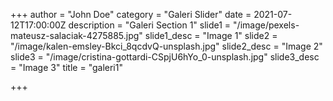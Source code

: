 +++
author = "John Doe"
category = "Galeri Slider"
date = 2021-07-12T17:00:00Z
description = "Galeri Section 1"
slide1 = "/image/pexels-mateusz-salaciak-4275885.jpg"
slide1_desc = "Image 1"
slide2 = "/image/kalen-emsley-Bkci_8qcdvQ-unsplash.jpg"
slide2_desc = "Image 2"
slide3 = "/image/cristina-gottardi-CSpjU6hYo_0-unsplash.jpg"
slide3_desc = "Image 3"
title = "galeri1"

+++
